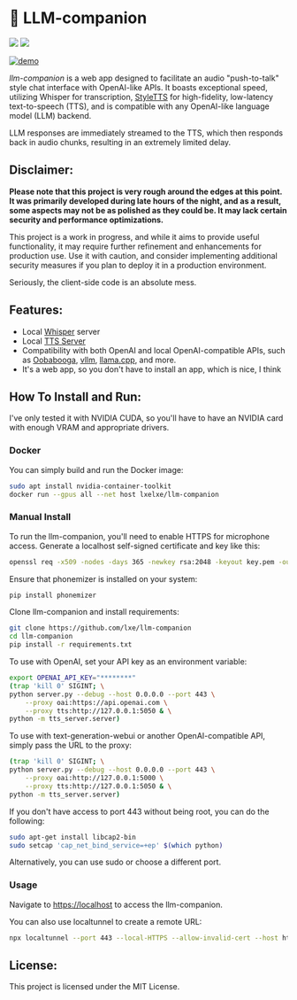 # 🤖 LLM-companion

![](https://img.shields.io/badge/no-bugs-brightgreen.svg) ![](https://img.shields.io/badge/coverage-%F0%9F%92%AF-green.svg)

[![demo](./llm-companion.gif)](https://twitter.com/lxe/status/1745348827983560991)

*llm-companion* is a web app designed to facilitate an audio "push-to-talk" style chat interface with OpenAI-like APIs. It boasts exceptional speed, utilizing Whisper for transcription, [StyleTTS](https://github.com/yl4579/StyleTTS) for high-fidelity, low-latency text-to-speech (TTS), and is compatible with any OpenAI-like language model (LLM) backend.

LLM responses are immediately streamed to the TTS, which then responds back in audio chunks, resulting in an extremely limited delay.

## Disclaimer:

**Please note that this project is very rough around the edges at this point. It was primarily developed during late hours of the night, and as a result, some aspects may not be as polished as they could be. It may lack certain security and performance optimizations.**

This project is a work in progress, and while it aims to provide useful functionality, it may require further refinement and enhancements for production use. Use it with caution, and consider implementing additional security measures if you plan to deploy it in a production environment.

Seriously, the client-side code is an absolute mess.

## Features:

- Local [Whisper](https://openai.com/research/whisper) server
- Local [TTS Server](https://github.com/lxe/tts-server)
- Compatibility with both OpenAI and local OpenAI-compatible APIs, such as [Oobabooga](https://github.com/oobabooga/text-generation-webui), [vllm](https://github.com/vllm-project/vllm), [llama.cpp](https://github.com/ggerganov/llama.cpp), and more.
- It's a web app, so you don't have to install an app, which is nice, I think

## How To Install and Run:

I've only tested it with NVIDIA CUDA, so you'll have to have an NVIDIA card with enough VRAM and appropriate drivers.

### Docker

You can simply build and run the Docker image:

```bash
sudo apt install nvidia-container-toolkit
docker run --gpus all --net host lxelxe/llm-companion
```

### Manual Install

To run the llm-companion, you'll need to enable HTTPS for microphone access. Generate a localhost self-signed certificate and key like this:

```bash
openssl req -x509 -nodes -days 365 -newkey rsa:2048 -keyout key.pem -out cert.pem -subj "/CN=localhost"
```

Ensure that phonemizer is installed on your system:

```bash
pip install phonemizer
```

Clone llm-companion and install requirements: 

```bash
git clone https://github.com/lxe/llm-companion
cd llm-companion
pip install -r requirements.txt
```

To use with OpenAI, set your API key as an environment variable:

```bash
export OPENAI_API_KEY="********"
(trap 'kill 0' SIGINT; \
python server.py --debug --host 0.0.0.0 --port 443 \
    --proxy oai:https://api.openai.com \
    --proxy tts:http://127.0.0.1:5050 & \
python -m tts_server.server)
```

To use with text-generation-webui or another OpenAI-compatible API, simply pass the URL to the proxy:

```bash
(trap 'kill 0' SIGINT; \
python server.py --debug --host 0.0.0.0 --port 443 \
    --proxy oai:http://127.0.0.1:5000 \
    --proxy tts:http://127.0.0.1:5050 & \
python -m tts_server.server)
```

If you don't have access to port 443 without being root, you can do the following:

```bash
sudo apt-get install libcap2-bin
sudo setcap 'cap_net_bind_service=+ep' $(which python)
```

Alternatively, you can use sudo or choose a different port.

### Usage

Navigate to [https://localhost](https://localhost) to access the llm-companion.

You can also use localtunnel to create a remote URL:

```bash
npx localtunnel --port 443 --local-HTTPS --allow-invalid-cert --host http://loca.lt
```

## License:

This project is licensed under the MIT License.
